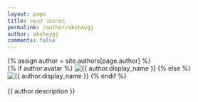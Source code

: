 ```yaml
---
layout: page
title: ಅಕ್ಷಯ್ ಜೋಗಿಹಳ್ಳಿ
permalink: /author/akshaygj
author: akshaygj
comments: false
---
```


<div class="row justify-content-between">
<div class="col-md-8 pr-5">
    {% assign author = site.authors[page.author] %}
    <div class="row post-top-meta">
        <div class="col-xs-12 col-md-3 col-lg-2 text-center text-md-left mb-4 mb-md-0">
            {% if author.avatar %}
            <img class="author-thumb" src="{{site.baseurl}}/{{ author.avatar }}" alt="{{ author.display_name }}">
            {% else %}
            <img class="author-thumb" src="https://www.gravatar.com/avatar/{{ author.gravatar }}?s=250&d=mm&r=x" alt="{{ author.display_name }}">
            {% endif %}
        </div>
        <div class="col-xs-12 col-md-9 col-lg-10 text-center text-md-left">
            <!-- <a target="_blank" class="link-dark" href="{{ author.web }}">{{ author.display_name }}</a><a target="_blank" href="{{ author.twitter }}" class="btn follow">Follow</a> -->
            <br>
            <span class="author-description">{{ author.description }}</span>
        </div>
    </div>
    
<!-- 
<h4>Documentation</h4>

<p>Please, read the docs <a href="https://bootstrapstarter.com/bootstrap-templates/template-mediumish-bootstrap-jekyll/">here</a>.</p> -->

</div>

<div class="col-md-4">

<div class="sticky-top sticky-top-80">
<!-- <h5>Buy me a coffee</h5> -->

<!-- <p>Thank you for your support! Your donation helps me to maintain and improve <a target="_blank" href="https://github.com/wowthemesnet/mediumish-theme-jekyll">Mediumish <i class="fab fa-github"></i></a>.</p> -->

<!-- <a target="_blank" href="https://www.wowthemes.net/donate/" class="btn btn-danger">Buy me a coffee</a> <a target="_blank" href="https://bootstrapstarter.com/bootstrap-templates/template-mediumish-bootstrap-jekyll/" class="btn btn-warning">Documentation</a> -->

</div>
</div>
</div>
